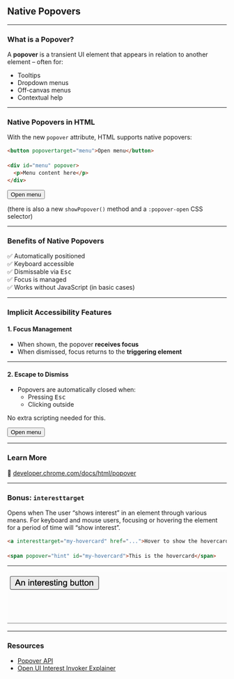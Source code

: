 ## Native Popovers

---

### What is a Popover?

A **popover** is a transient UI element that appears in relation to another element – often for:

- Tooltips
- Dropdown menus
- Off-canvas menus
- Contextual help

---

### Native Popovers in HTML

With the new `popover` attribute, HTML supports native popovers:

```html
<button popovertarget="menu">Open menu</button>

<div id="menu" popover>
  <p>Menu content here</p>
</div>
```

<button popovertarget="menu">Open menu</button>

<div id="menu" popover>
  <p>Menu content here</p>
</div>

(there is also a new `showPopover()` method and a `:popover-open` CSS selector)

---

### Benefits of Native Popovers

✅ Automatically positioned  
✅ Keyboard accessible  
✅ Dismissable via <kbd>Esc</kbd>  
✅ Focus is managed  
✅ Works without JavaScript (in basic cases)

---

### Implicit Accessibility Features

#### 1. Focus Management

- When shown, the popover **receives focus**
- When dismissed, focus returns to the **triggering element**

---

#### 2. Escape to Dismiss

- Popovers are automatically closed when:
  - Pressing <kbd>Esc</kbd>
  - Clicking outside

No extra scripting needed for this.

<button popovertarget="menu2">Open menu</button>

<div id="menu2" popover>
  <p>Menu content here</p>
</div>


---

### Learn More

📖 [developer.chrome.com/docs/html/popover](https://developer.chrome.com/docs/html/popover)

---

### Bonus: `interesttarget`

Opens when The user “shows interest” in an element through various means. For keyboard and mouse users, focusing or hovering the element for a period of time will “show interest”.

```html
<a interesttarget="my-hovercard" href="...">Hover to show the hovercard</a>

<span popover="hint" id="my-hovercard">This is the hovercard</span>
```

---

![Animated GIF showing a button labeled “An interesting button.” When the button is hovered for a moment, a small popup (popover) appears below it with additional content. The popup remains anchored to the button, visually connected, and closes when the button is unhovered again.](images/interest-invoker.gif)

---

### Resources

- [Popover API](https://developer.mozilla.org/en-US/docs/Web/API/Popover_API)
- [Open UI Interest Invoker Explainer](https://open-ui.org/components/interest-invokers.explainer/)